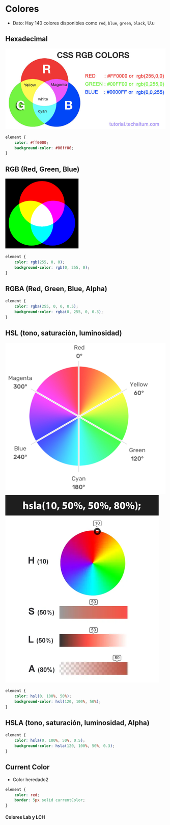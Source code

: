 # Colores

- Dato: Hay 140 colores disponibles como `red`, `blue`, `green`, `black`, U.u

## Hexadecimal

![alt text](image-3.png)

```css
element {
	color: #ff0000;
	background-color: #00ff00;
}
```

## RGB (Red, Green, Blue)

![alt text](image-1.png)

```css
element {
	color: rgb(255, 0, 0);
	background-color: rgb(0, 255, 0);
}
```

## RGBA (Red, Green, Blue, Alpha)

```css
element {
	color: rgba(255, 0, 0, 0.5);
	background-color: rgba(0, 255, 0, 0.3);
}
```

## HSL (tono, saturación, luminosidad)

![alt text](image.png)
![alt text](image-2.png)

```css
element {
	color: hsl(0, 100%, 50%);
	background-color: hsl(120, 100%, 50%);
}
```

## HSLA (tono, saturación, luminosidad, Alpha)

```css
element {
	color: hsla(0, 100%, 50%, 0.5);
	background-color: hsla(120, 100%, 50%, 0.3);
}
```

## Current Color

- Color heredado2

```css
element {
	color: red;
	border: 5px solid currentColor;
}
```

#### Colores Lab y LCH
